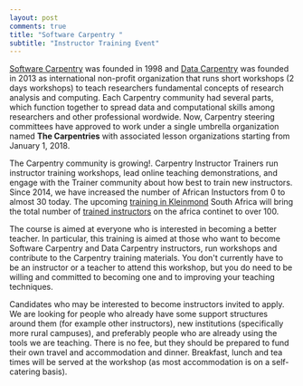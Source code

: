 ```yaml
---
layout: post
comments: true
title: "Software Carpentry "
subtitle: "Instructor Training Event"
---
```


[Software Carpentry](https://software-carpentry.org/) was founded in 1998 and [Data Carpentry](http://www.datacarpentry.org)
was founded in 2013 as international non-profit organization that runs short workshops (2 days workshops) to teach researchers
fundamental concepts of research analysis and computing. Each Carpentry community had several parts, which  function together to spread data and computational skills among researchers and other professional wordwide. Now, Carpentry steering committees have approved to work under a single umbrella organization named **The Carpentries**  with associated lesson organizations starting from January 1, 2018. 

The Carpentry community is growing!. Carpentry Instructor Trainers run instructor training workshops, lead online teaching 
demonstrations, and engage with the Trainer community about how best to train new instructors. Since 2014, we have increased 
the number of African Instuctors from 0 to almost 30 today. The upcoming [training in Kleinmond](https://tenet-rccpii.github.io/2018-02-21-South-Africa-ttt/) South Africa will  bring the total number of [trained instructors](https://software-carpentry.org/team/) on the africa continet to over 100.

The course is aimed at everyone who is interested in becoming a better teacher. In particular, this training is aimed at those who want to become Software Carpentry and Data Carpentry instructors, run workshops and contribute to the Carpentry training materials. You don't currently have to be an instructor or a teacher to attend this workshop, but you do need to be willing and committed to becoming one and to improving your teaching techniques.

Candidates who may be interested to become instructors invited to apply. We are looking for people who already have some support structures around them (for example other instructors), new institutions (specifically more rural campuses), and preferably people who are already using the tools we are teaching. There is no fee, but they should be prepared to fund their own travel and accommodation and dinner. Breakfast, lunch and tea times will be served at the workshop (as most accommodation is on a self-catering basis). 




